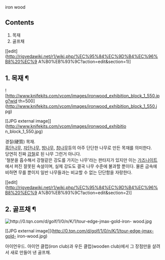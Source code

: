 iron wood

## Contents

    

1. 목재 
2. 골프채 

[[edit](http://rigvedawiki.net/r1/wiki.php/%EC%95%84%EC%9D%B4%EC%96%B8%20%EC%9
A%B0%EB%93%9C?action=edit&section=1)]

## 1. 목재 ¶

![http://www.knifekits.com/vcom/images/ironwood_exhibition_block_1_550.jpg?wid
th=500](http://www.knifekits.com/vcom/images/ironwood_exhibition_block_1_550.j
pg)

[[JPG external image]](http://www.knifekits.com/vcom/images/ironwood_exhibitio
n_block_1_550.jpg)

  

경질(硬質) 목재.  
[흑단나무](%EC%97%90%EB%B3%B4%EB%8B%88.md),
[자단나무](%EC%9E%90%EB%8B%A8%EB%82%98%EB%AC%B4.md),
[밤나무](%EB%B0%A4%EB%82%98%EB%AC%B4.md),
[참나무](%EC%B0%B8%EB%82%98%EB%AC%B4.md)등의 아주 단단한 나무로 만든 목재를 의미한다.  
당연히 진짜 [강철](%EA%B0%95%EC%B2%A0.md)로 된 나무 그런거 아니다.  
'철분을 흡수해서 강철같은 강도를 가지는 나무'라는 판타지가 있지만 이는
[가즈나이트](%EA%B0%80%EC%A6%88%EB%82%98%EC%9D%B4%ED%8A%B8.md)에서 퍼진 잘못된 속설이며, 실제
강도도 결국 나무 수준에 불과할 뿐이다. 물론 금속에 비하면 무를 뿐이지 일반 나무들과는 비교할 수 없는 단단함을 자랑한다.

  

[[edit](http://rigvedawiki.net/r1/wiki.php/%EC%95%84%EC%9D%B4%EC%96%B8%20%EC%9
A%B0%EB%93%9C?action=edit&section=2)]

## 2. 골프채 ¶

![http://0.tqn.com/d/golf/1/0/n/K/1/tour-edge-jmax-gold-iron-
wood.jpg](http://0.tqn.com/d/golf/1/0/n/K/1/tour-edge-jmax-gold-iron-wood.jpg)

[[JPG external image]](http://0.tqn.com/d/golf/1/0/n/K/1/tour-edge-jmax-gold-
iron-wood.jpg)

  

아이언우드. 아이언 클럽(iron club)과 우든 클럽(wooden club)에서 그 장점만을 살려서 새로 만들어 낸 골프채.

